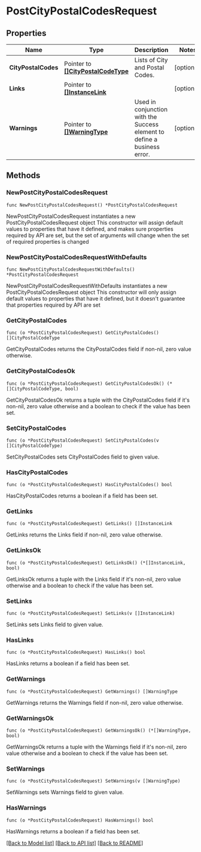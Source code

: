 # PostCityPostalCodesRequest

## Properties

Name | Type | Description | Notes
------------ | ------------- | ------------- | -------------
**CityPostalCodes** | Pointer to [**[]CityPostalCodeType**](CityPostalCodeType.md) | Lists of City and Postal Codes. | [optional] 
**Links** | Pointer to [**[]InstanceLink**](InstanceLink.md) |  | [optional] 
**Warnings** | Pointer to [**[]WarningType**](WarningType.md) | Used in conjunction with the Success element to define a business error. | [optional] 

## Methods

### NewPostCityPostalCodesRequest

`func NewPostCityPostalCodesRequest() *PostCityPostalCodesRequest`

NewPostCityPostalCodesRequest instantiates a new PostCityPostalCodesRequest object
This constructor will assign default values to properties that have it defined,
and makes sure properties required by API are set, but the set of arguments
will change when the set of required properties is changed

### NewPostCityPostalCodesRequestWithDefaults

`func NewPostCityPostalCodesRequestWithDefaults() *PostCityPostalCodesRequest`

NewPostCityPostalCodesRequestWithDefaults instantiates a new PostCityPostalCodesRequest object
This constructor will only assign default values to properties that have it defined,
but it doesn't guarantee that properties required by API are set

### GetCityPostalCodes

`func (o *PostCityPostalCodesRequest) GetCityPostalCodes() []CityPostalCodeType`

GetCityPostalCodes returns the CityPostalCodes field if non-nil, zero value otherwise.

### GetCityPostalCodesOk

`func (o *PostCityPostalCodesRequest) GetCityPostalCodesOk() (*[]CityPostalCodeType, bool)`

GetCityPostalCodesOk returns a tuple with the CityPostalCodes field if it's non-nil, zero value otherwise
and a boolean to check if the value has been set.

### SetCityPostalCodes

`func (o *PostCityPostalCodesRequest) SetCityPostalCodes(v []CityPostalCodeType)`

SetCityPostalCodes sets CityPostalCodes field to given value.

### HasCityPostalCodes

`func (o *PostCityPostalCodesRequest) HasCityPostalCodes() bool`

HasCityPostalCodes returns a boolean if a field has been set.

### GetLinks

`func (o *PostCityPostalCodesRequest) GetLinks() []InstanceLink`

GetLinks returns the Links field if non-nil, zero value otherwise.

### GetLinksOk

`func (o *PostCityPostalCodesRequest) GetLinksOk() (*[]InstanceLink, bool)`

GetLinksOk returns a tuple with the Links field if it's non-nil, zero value otherwise
and a boolean to check if the value has been set.

### SetLinks

`func (o *PostCityPostalCodesRequest) SetLinks(v []InstanceLink)`

SetLinks sets Links field to given value.

### HasLinks

`func (o *PostCityPostalCodesRequest) HasLinks() bool`

HasLinks returns a boolean if a field has been set.

### GetWarnings

`func (o *PostCityPostalCodesRequest) GetWarnings() []WarningType`

GetWarnings returns the Warnings field if non-nil, zero value otherwise.

### GetWarningsOk

`func (o *PostCityPostalCodesRequest) GetWarningsOk() (*[]WarningType, bool)`

GetWarningsOk returns a tuple with the Warnings field if it's non-nil, zero value otherwise
and a boolean to check if the value has been set.

### SetWarnings

`func (o *PostCityPostalCodesRequest) SetWarnings(v []WarningType)`

SetWarnings sets Warnings field to given value.

### HasWarnings

`func (o *PostCityPostalCodesRequest) HasWarnings() bool`

HasWarnings returns a boolean if a field has been set.


[[Back to Model list]](../README.md#documentation-for-models) [[Back to API list]](../README.md#documentation-for-api-endpoints) [[Back to README]](../README.md)


